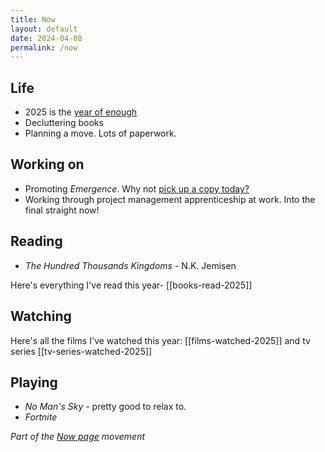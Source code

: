 ```yaml
---
title: Now
layout: default
date: 2024-04-08
permalink: /now
---
```


## Life

- 2025 is the [year of enough](https://www.davidralphlewis.co.uk/posts/2025-year-of-enough/)
- Decluttering books
- Planning a move. Lots of paperwork.

## Working on

- Promoting *Emergence*. Why not [pick up a copy today?](https://www.davidralphlewis.co.uk/posts/announcing-emergence/)
- Working through project management apprenticeship at work. Into the final straight now!

## Reading

- *The Hundred Thousands Kingdoms* - N.K. Jemisen

Here's everything I've read this year- [[books-read-2025]]

## Watching

Here's all the films I've watched this year: [[films-watched-2025]] and tv series [[tv-series-watched-2025]]

## Playing

- *No Man's Sky* - pretty good to relax to.
- *Fortnite*

*Part of the <a href="https://nownownow.com/about" >Now page</a> movement*
